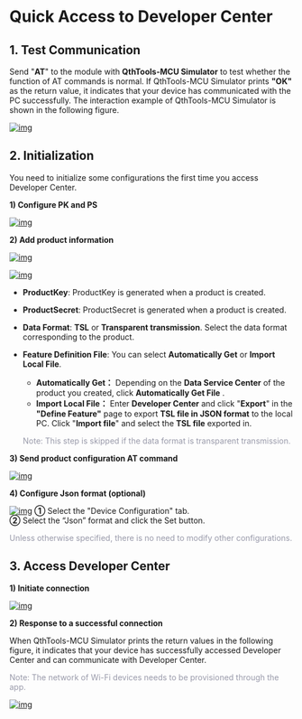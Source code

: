 <!--
 * @Author: mack.zhang@quectel.com mack.zhang@quectel.com
 * @Date: 2024-11-11 10:46:42
 * @LastEditors: mack.zhang@quectel.com mack.zhang@quectel.com
 * @LastEditTime: 2024-11-12 15:59:56
 * @FilePath: \quec-doc-web\docsEU\en\deviceDevelop\nb\AT\speediness\speediness-at-03.md
 * @Description: 这是默认设置,请设置`customMade`, 打开koroFileHeader查看配置 进行设置: https://github.com/OBKoro1/koro1FileHeader/wiki/%E9%85%8D%E7%BD%AE
-->
# Quick Access to Developer Center

##  __1. Test Communication__

Send "__AT__" to the module with __QthTools-MCU Simulator__ to test whether the function of AT commands is normal.  If QthTools-MCU Simulator prints __"OK"__ as the return value, it indicates that your device has communicated with the PC successfully. The interaction example of QthTools-MCU Simulator is shown in the following figure.

<a data-fancybox title="img" href="/en/deviceDevelop/develop/speediness/resource/AT/Speediness-AT-04.png">![img](/en/deviceDevelop/develop/speediness/resource/AT/Speediness-AT-04.png)</a>




## __2. Initialization__

You need to initialize some configurations the first time you access Developer Center.

__1) Configure PK and PS__

<a data-fancybox title="img" href="/en/deviceDevelop/develop/speediness/resource/AT/Speediness-AT-06.png">![img](/en/deviceDevelop/develop/speediness/resource/AT/Speediness-AT-06.png)</a>

__2) Add product information__

<a data-fancybox title="img" href="/en/deviceDevelop/develop/speediness/resource/AT/Speediness-AT-07.png">![img](/en/deviceDevelop/develop/speediness/resource/AT/Speediness-AT-07.png)</a>

<a data-fancybox title="img" href="/en/deviceDevelop/develop/speediness/resource/AT/Speediness-AT-08.png">![img](/en/deviceDevelop/develop/speediness/resource/AT/Speediness-AT-08.png)</a>

* __ProductKey__: ProductKey is generated when a product is created.
* __ProductSecret__: ProductSecret is generated when a product is created.
* __Data Format__: __TSL__ or __Transparent transmission__. Select the data format corresponding to the product.
* __Feature Definition File__: You can select __Automatically Get__ or __Import Local File__.
    * __Automatically Get：__ Depending on the __Data Service Center__ of the product you created, click __Automatically Get File__ .
    * __Import Local File：__ Enter __Developer Center__ and click "__Export__"  in the __"Define Feature"__ page to export __TSL file in JSON format__ to the local PC. Click "__Import file__" and select the __TSL file__ exported in.

    <span style="color:#999AAA">Note: This step is skipped if the data format is transparent transmission.</span>


__3) Send product configuration AT command__

<a data-fancybox title="img" href="/en/deviceDevelop/develop/speediness/resource/AT/Speediness-AT-09.png">![img](/en/deviceDevelop/develop/speediness/resource/AT/Speediness-AT-09.png)</a>

__4) Configure Json format (optional)__

<a data-fancybox title="img" href="/en/deviceDevelop/develop/speediness/resource/AT/Speediness-AT-21.png">![img](/en/deviceDevelop/develop/speediness/resource/AT/Speediness-AT-21.png)</a>
**①** Select the "Device Configuration" tab.<br>
**②** Select the “Json” format and click the Set button.

<span style="color:#999AAA">Unless otherwise specified, there is no need to modify other configurations.</span>



## __3. Access Developer Center__

__1) Initiate connection__

<a data-fancybox title="img" href="/en/deviceDevelop/develop/speediness/resource/AT/Speediness-AT-10.png">![img](/en/deviceDevelop/develop/speediness/resource/AT/Speediness-AT-10.png)</a>

__2) Response to a successful connection__

When QthTools-MCU Simulator prints the return values in the following figure, it indicates that your device has successfully accessed Developer Center and can communicate with Developer Center.

<span style="color:#999AAA">Note: The network of Wi-Fi devices needs to be provisioned through the app.</span>

<a data-fancybox title="img" href="/en/deviceDevelop/develop/speediness/resource/AT/Speediness-AT-11.png">![img](/en/deviceDevelop/develop/speediness/resource/AT/Speediness-AT-11.png)</a>